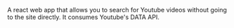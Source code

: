 A react web app that allows you to search for Youtube videos without going to the site directly. It consumes Youtube's DATA API.
